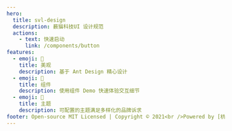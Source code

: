```yaml
---
hero:
  title: svl-design
  description: 薮猫科技UI 设计规范
  actions:
    - text: 快速启动
      link: /components/button
features:
  - emoji: 💎
    title: 美观
    description: 基于 Ant Design 精心设计
  - emoji: 🚀
    title: 组件
    description: 使用组件 Demo 快速体验交互细节
  - emoji: 🚥
    title: 主题
    description: 可配置的主题满足多样化的品牌诉求
footer: Open-source MIT Licensed | Copyright © 2021<br />Powered by [杭州薮猫科技](https://www.cyberserval.cn/zy#)
---
```

